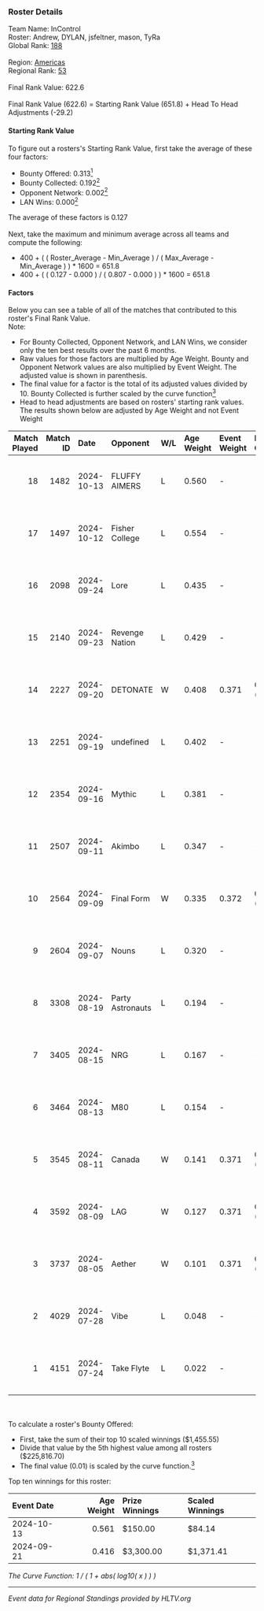 ### Roster Details<br />
Team Name: InControl<br />
Roster: Andrew, DYLAN, jsfeltner, mason, TyRa<br />
Global Rank: [188](../../standings_global_2025_01_17.md)<br />
<br />
Region: [Americas]( ../../standings_americas_2025_01_17.md)<br />
Regional Rank: [53]( ../../standings_americas_2025_01_17.md)<br />
<br />
Final Rank Value:  622.6<br />
<br />
Final Rank Value (622.6) = Starting Rank Value (651.8) + Head To Head Adjustments (-29.2)<br />

#### Starting Rank Value<br />
To figure out a rosters's Starting Rank Value, first take the average of these four factors:<br />
- Bounty Offered: 0.313[<sup>1</sup>](#table2)
- Bounty Collected: 0.192[<sup>2</sup>](#table1)
- Opponent Network: 0.002[<sup>2</sup>](#table1)
- LAN Wins: 0.000[<sup>2</sup>](#table1)

The average of these factors is 0.127<br />
<br />
Next, take the maximum and minimum average across all teams and compute the following:<br />
- 400 + ( ( Roster_Average - Min_Average ) / ( Max_Average - Min_Average ) ) * 1600 = 651.8
- 400 + ( ( 0.127 - 0.000 ) / ( 0.807 - 0.000 ) ) * 1600 = 651.8


#### Factors<br />
Below you can see a table of all of the matches that contributed to this roster's Final Rank Value.<br />
Note:<br />

- For Bounty Collected, Opponent Network, and LAN Wins, we consider only the ten best results over the past 6 months.
- Raw values for those factors are multiplied by Age Weight. Bounty and Opponent Network values are also multiplied by Event Weight. The adjusted value is shown in parenthesis.
- The final value for a factor is the total of its adjusted values divided by 10. Bounty Collected is further scaled by the curve function[<sup>3</sup>](#curveFunction)
- Head to head adjustments are based on rosters' starting rank values. The results shown below are adjusted by Age Weight and not Event Weight
<span id="table1"></span><br />


| Match Played | Match ID | Date       | Opponent         | W/L | Age Weight | Event Weight | Bounty Collected | Opponent Network | LAN Wins  | H2H Adj. | Roster                                |
| -: | -: | :- | :- | :- | :- | :- | :- | :- | :- | -: | :- |
|           18 |     1482 | 2024-10-13 | FLUFFY AIMERS    | L   | 0.560      | -            | -                | -                | -         |    -2.76 | Andrew, DYLAN, jsfeltner, mason, TyRa |
|           17 |     1497 | 2024-10-12 | Fisher College   | L   | 0.554      | -            | -                | -                | -         |    -3.65 | Andrew, DYLAN, jsfeltner, mason, TyRa |
|           16 |     2098 | 2024-09-24 | Lore             | L   | 0.435      | -            | -                | -                | -         |    -9.25 | AJ2k, FIEND, jsfeltner, mason, TyRa   |
|           15 |     2140 | 2024-09-23 | Revenge Nation   | L   | 0.429      | -            | -                | -                | -         |    -5.96 | DYLAN, FIEND, jsfeltner, mason, TyRa  |
|           14 |     2227 | 2024-09-20 | DETONATE         | W   | 0.408      | 0.371        | 0.000 (0.000)    | 0.032 (0.005)    | 0 (0.000) |     3.83 | DYLAN, FIEND, jsfeltner, mason, TyRa  |
|           13 |     2251 | 2024-09-19 | undefined        | L   | 0.402      | -            | -                | -                | -         |    -5.31 | DYLAN, FIEND, jsfeltner, mason, TyRa  |
|           12 |     2354 | 2024-09-16 | Mythic           | L   | 0.381      | -            | -                | -                | -         |    -7.71 | DYLAN, FIEND, jsfeltner, mason, TyRa  |
|           11 |     2507 | 2024-09-11 | Akimbo           | L   | 0.347      | -            | -                | -                | -         |    -4.68 | DYLAN, FIEND, jsfeltner, mason, TyRa  |
|           10 |     2564 | 2024-09-09 | Final Form       | W   | 0.335      | 0.372        | 0.003 (0.000)    | 0.045 (0.006)    | 0 (0.000) |     4.81 | DYLAN, FIEND, jsfeltner, mason, TyRa  |
|            9 |     2604 | 2024-09-07 | Nouns            | L   | 0.320      | -            | -                | -                | -         |    -0.73 | Beast, jsfeltner, mason, Pugg, TyRa   |
|            8 |     3308 | 2024-08-19 | Party Astronauts | L   | 0.194      | -            | -                | -                | -         |    -1.19 | DYLAN, FIEND, jsfeltner, mason, TyRa  |
|            7 |     3405 | 2024-08-15 | NRG              | L   | 0.167      | -            | -                | -                | -         |    -0.22 | DYLAN, FIEND, jsfeltner, mason, TyRa  |
|            6 |     3464 | 2024-08-13 | M80              | L   | 0.154      | -            | -                | -                | -         |    -0.25 | DYLAN, FIEND, jsfeltner, mason, TyRa  |
|            5 |     3545 | 2024-08-11 | Canada           | W   | 0.141      | 0.371        | 0.002 (0.000)    | 0.064 (0.003)    | 0 (0.000) |     2.29 | DYLAN, FIEND, jsfeltner, mason, TyRa  |
|            4 |     3592 | 2024-08-09 | LAG              | W   | 0.127      | 0.371        | 0.004 (0.000)    | 0.083 (0.004)    | 0 (0.000) |     1.95 | DYLAN, FIEND, jsfeltner, mason, TyRa  |
|            3 |     3737 | 2024-08-05 | Aether           | W   | 0.101      | 0.371        | 0.000 (0.000)    | 0.063 (0.002)    | 0 (0.000) |     0.93 | DYLAN, FIEND, jsfeltner, mason, TyRa  |
|            2 |     4029 | 2024-07-28 | Vibe             | L   | 0.048      | -            | -                | -                | -         |    -1.09 | DYLAN, FIEND, jsfeltner, mason, TyRa  |
|            1 |     4151 | 2024-07-24 | Take Flyte       | L   | 0.022      | -            | -                | -                | -         |    -0.24 | DYLAN, FIEND, jsfeltner, mason, TyRa  |

<br />
<span id="table2"></span><br />
To calculate a roster's Bounty Offered:<br />

- First, take the sum of their top 10 scaled winnings ($1,455.55)
- Divide that value by the 5th highest value among all rosters ($225,816.70)
- The final value (0.01) is scaled by the curve function.[<sup>3</sup>](#curveFunction)

Top ten winnings for this roster:<br />

| Event Date | Age Weight | Prize Winnings | Scaled Winnings |
| :- | -: | :- | :- |
| 2024-10-13 |      0.561 | $150.00        | $84.14          |
| 2024-09-21 |      0.416 | $3,300.00      | $1,371.41       |


<span id="curveFunction"></span>_The Curve Function: 1 / ( 1 + abs( log10( x ) ) )_<br />

---
_Event data for Regional Standings provided by HLTV.org_<br />
